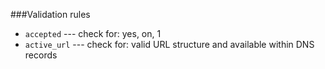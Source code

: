 ###Validation rules

* `accepted`			--- check for: yes, on, 1
* `active_url`			--- check for: valid URL structure and available within DNS records